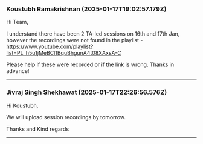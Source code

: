 ### Koustubh Ramakrishnan (2025-01-17T19:02:57.179Z)

Hi Team,

I understand there have been 2 TA-led sessions on 16th and 17th Jan, however
the recordings were not found in the playlist -
<https://www.youtube.com/playlist?list=PL_h5u1jMeBCl1BquBhgunA4t08XAxsA-C>

Please help if these were recorded or if the link is wrong. Thanks in advance!


---
### Jivraj Singh Shekhawat (2025-01-17T22:26:56.576Z)

Hi Koustubh,

We will upload session recordings by tomorrow.

Thanks and Kind regards


---

